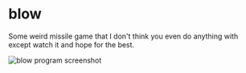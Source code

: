 # blow

Some weird missile game that I don't think you even do anything with except watch it and hope for the best.

![blow program screenshot](https://raw.githubusercontent.com/ca98am79/my-first-programs/master/blow/blow.png)